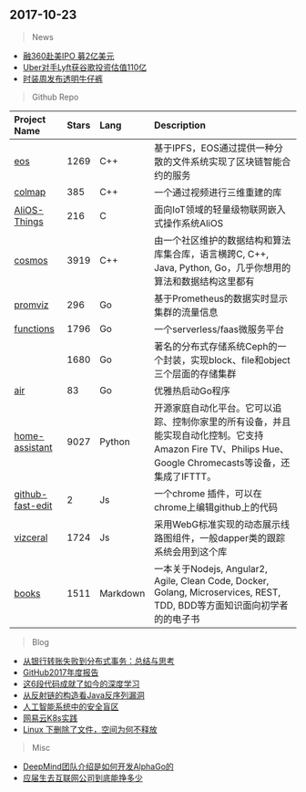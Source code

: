 ## 2017-10-23

> News
* [融360赴美IPO 募2亿美元](http://tech.qq.com/a/20171021/015129.htm)
* [Uber对手Lyft获谷歌投资估值110亿](http://www.donews.com/news/detail/1/2970837.html)
* [时装周发布透明牛仔裤](http://hot.cnbeta.com/articles/funny/662863.htm)


> Github Repo

| Project Name | Stars | Lang | Description |
| :----------- | :---- | :--- | :---------- |
| [eos](https://github.com/EOSIO/eos) | 1269 | C++ | 基于IPFS，EOS通过提供一种分散的文件系统实现了区块链智能合约的服务 |
| [colmap](https://github.com/colmap/colmap) | 385 | C++ | 一个通过视频进行三维重建的库 |
| [AliOS-Things](https://github.com/alibaba/AliOS-Things) | 216 | C | 面向IoT领域的轻量级物联网嵌入式操作系统AliOS |
| [cosmos](https://github.com/OpenGenus/cosmos/tree/master/code) | 3919 | C++ | 由一个社区维护的数据结构和算法库集合库，语言横跨C, C++, Java, Python, Go，几乎你想用的算法和数据结构这里都有 |
| [promviz](https://github.com/nghialv/promviz) | 296 | Go | 基于Prometheus的数据实时显示集群的流量信息 |
| [functions](https://github.com/iron-io/functions) | 1796 | Go | 一个serverless/faas微服务平台 |
| [](https://github.com/rook/rook) | 1680 | Go | 著名的分布式存储系统Ceph的一个封装，实现block、file和object三个层面的存储集群 |
| [air](https://github.com/cosmtrek/air) | 83 | Go | 优雅热启动Go程序 |
| [home-assistant](https://github.com/home-assistant/home-assistant) | 9027 | Python | 开源家庭自动化平台。它可以追踪、控制你家里的所有设备，并且能实现自动化控制。它支持Amazon Fire TV、Philips Hue、Google Chromecasts等设备，还集成了IFTTT。 |
| [github-fast-edit](https://github.com/MarounMaroun/github-fast-edit) | 2 | Js | 一个chrome 插件，可以在chrome上编辑github上的代码 |
| [vizceral](https://github.com/Netflix/vizceral) | 1724 | Js | 采用WebG标准实现的动态展示线路图组件，一般dapper类的跟踪系统会用到这个库 |
| [books](https://github.com/miguellgt/books) | 1511 | Markdown | 一本关于Nodejs, Angular2, Agile, Clean Code, Docker, Golang, Microservices, REST, TDD, BDD等方面知识面向初学者的的电子书 |

> Blog
* [从银行转账失败到分布式事务：总结与思考](http://www.cnblogs.com/xybaby/p/7465816.html) 
* [GitHub2017年度报告](http://developer.51cto.com/art/201710/554772.htm) 
* [这6段代码成就了如今的深度学习](http://python.jobbole.com/88713/) 
* [从反射链的构造看Java反序列漏洞](http://www.freebuf.com/news/150872.html) 
* [人工智能系统中的安全盲区](http://www.freebuf.com/articles/neopoints/151113.html)
* [网易云K8s实践](https://mp.weixin.qq.com/s/VbpmnEB2DqKR26v8pAifoQ) 
* [Linux 下删除了文件，空间为何不释放](https://mp.weixin.qq.com/s/IcJ-hum-yPC-_dJ-hkMLUg)

> Misc
* [DeepMind团队介绍是如何开发AlphaGo的](http://www.techug.com/post/how-deepmind-develop-alphago.html) 
* [应届生去互联网公司到底能挣多少](http://www.cnbeta.com/articles/tech/663161.htm) 
